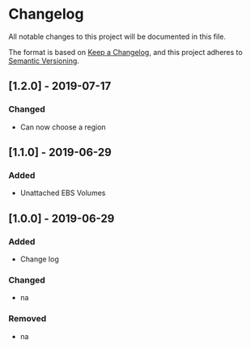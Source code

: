 # Changelog
All notable changes to this project will be documented in this file.

The format is based on [Keep a Changelog](https://keepachangelog.com/en/1.0.0/),
and this project adheres to [Semantic Versioning](https://semver.org/spec/v2.0.0.html).

## [1.2.0] - 2019-07-17
### Changed
- Can now choose a region

## [1.1.0] - 2019-06-29
### Added
- Unattached EBS Volumes

## [1.0.0] - 2019-06-29
### Added
- Change log
### Changed
- na
### Removed
- na
